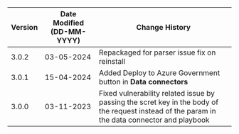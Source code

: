 | **Version** | **Date Modified (DD-MM-YYYY)** | **Change History**                          |
|-------------|--------------------------------|---------------------------------------------|
| 3.0.2       | 03-05-2024                     | Repackaged for parser issue fix on reinstall|
| 3.0.1       | 15-04-2024                     | Added Deploy to Azure Government button in **Data connectors**|
| 3.0.0       | 03-11-2023                     | Fixed vulnerability related issue by passing the scret key in the body of the request instead of the param in the data connector and playbook         |